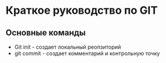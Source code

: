 # Краткое руководство по GIT
## Основные команды
* Git init - создает локальный реопзиторий
* git commit - создает комментарий и контрольную точку